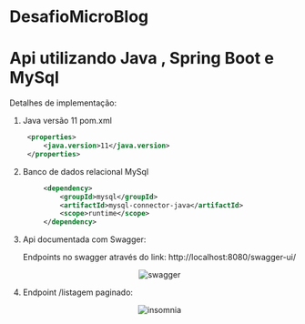 # DesafioMicroBlog


# Api utilizando Java , Spring Boot e  MySql

Detalhes de implementação:

1. Java versão 11 pom.xml

   ```xml
   	<properties>
   		<java.version>11</java.version>
   	</properties>
   ```

2. Banco de dados relacional MySql

   ```XML
   		<dependency>
   			<groupId>mysql</groupId>
   			<artifactId>mysql-connector-java</artifactId>
   			<scope>runtime</scope>
   		</dependency>
   ```

3. Api documentada com Swagger:

   Endpoints no swagger através do link: http://localhost:8080/swagger-ui/

   <div align="center"><img src="https://media.discordapp.net/attachments/900415954234773506/933541031096504370/capturadetela.png?width=1212&height=663" title="swagger" /></div>

4. Endpoint /listagem paginado:

   <div align="center"><img src="https://media.discordapp.net/attachments/900415954234773506/933084634416287804/Captura_de_tela_de_2022-01-18_16-44-45.png?width=1179&height=663" title="insomnia" /></div>

